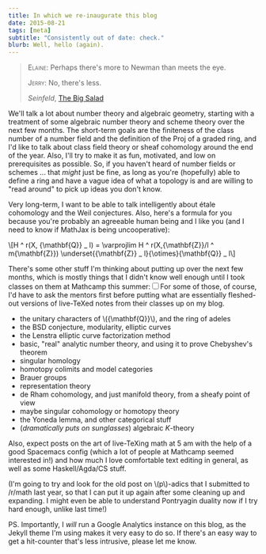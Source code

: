 ```yaml
---
title: In which we re-inaugurate this blog
date: 2015-08-21
tags: [meta]
subtitle: "Consistently out of date: check."
blurb: Well, hello (again).
---
```


> <span style="font-variant: small-caps;">Elaine</span>: Perhaps there's more to Newman than meets the eye.
>
> <span style="font-variant: small-caps;">Jerry</span>: No, there's less.
>
> <footer><em>Seinfeld</em>, <a href="https://www.youtube.com/watch?v=Asv4IbNQ1Iw">The Big Salad</a></footer>


We'll talk a lot about number theory and algebraic geometry, starting with a treatment of some algebraic number theory and scheme theory over the next few months. The short-term goals are the finiteness of the class number of a number field and the definition of the $\text{Proj}$ of a graded ring, and I'd like to talk about class field theory or sheaf cohomology around the end of the year. Also, I'll try to make it as fun, motivated, and low on prerequisites as possible. So, if you haven't heard of number fields or schemes ... that *might* just be fine, as long as you're (hopefully) able to define a ring and have a vague idea of what a topology is and are willing to "read around" to pick up ideas you don't know.

Very long-term, I want to be able to talk intelligently about étale cohomology and the Weil conjectures. Also, here's a formula for you because you're probably an agreeable human being and I like you (and I need to know if MathJax is being uncooperative):

\\[H ^ r(X, \{\\mathbf{Q}} _ l) = \\varprojlim H ^ r(X,\{\\mathbf{Z}}/l ^ m\{\\mathbf{Z}}) \\underset{\{\\mathbf{Z}} _ l}{\\otimes}\{\\mathbf{Q}} _ l\\]

There's some other stuff I'm thinking about putting up over the next few months, which is mostly things that I didn't know well enough until I took classes on them at Mathcamp this summer:<label for="sn-demo" class="margin-toggle sidenote-number"></label><input type="checkbox" id="sn-demo" class="margin-toggle"/><span class=sidenote>For some of those, of course, I'd have to ask the mentors first before putting what are essentially fleshed-out versions of live-TeXed notes from their classes up on my blog.</span>

* the unitary characters of \\(\{\\mathbf{Q}}\\), and the ring of adeles
* the BSD conjecture, modularity, elliptic curves
* the Lenstra elliptic curve factorization method
* basic, "real" analytic number theory, and using it to prove Chebyshev's theorem
* singular homology
* homotopy colimits and model categories 
* Brauer groups
* representation theory
* de Rham cohomology, and just manifold theory, from a sheafy point of view
* maybe singular cohomology or homotopy theory
* the Yoneda lemma, and other categorical stuff
* (*dramatically puts on sunglasses*) algebraic $K$-theory

Also, expect posts on the art of live-TeXing math at 5 am with the help of a good Spacemacs config (which a lot of people at Mathcamp seemed interested in!) and how much I love comfortable text editing in general, as well as some Haskell/Agda/CS stuff.

(I'm going to try and look for the old post on \\(p\\)-adics that I submitted to /r/math last year, so that I can put it up again after some cleaning up and expanding. I might even be able to understand Pontryagin duality now if I try hard enough, unlike last time!)

PS. Importantly, I *will* run a Google Analytics instance on this blog, as the Jekyll theme I'm using makes it very easy to do so. If there's an easy way to get a hit-counter that's less intrusive, please let me know.
